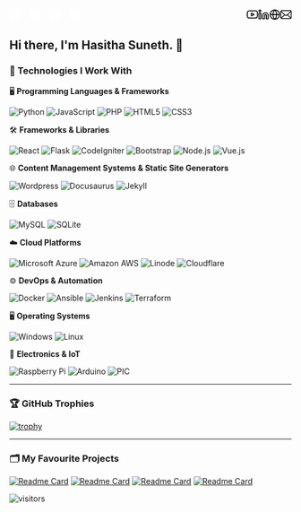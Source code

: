 <a href="mailto:hasisuneth@gmail.com"><img align="right" src="./img/email-light.svg" alt="placeholder" width="20" height="20"></a>
<a href="mailto:hasisuneth@gmail.com"><img src="./img/email-dark.svg" alt="placeholder" width="20" height="20"></a>
&nbsp;&nbsp;
<a href="https://hasithasuneth.com/" target="_blank"><img align="right" src="./img/globe-light.svg" alt="placeholder" width="20" height="20"></a>
<a href="https://hasithasuneth.com/" target="_blank"><img src="./img/globe-dark.svg" alt="placeholder" width="20" height="20"></a>
&nbsp;&nbsp;
<a href="https://lk.linkedin.com/in/hasithasuneth" target="_blank"><img align="right" src="./img/linkedin-light.svg" alt="placeholder" width="20" height="20"></a>
<a href="https://lk.linkedin.com/in/hasithasuneth" target="_blank"><img src="./img/linkedin-dark.svg" alt="placeholder" width="20" height="20"></a>
&nbsp;&nbsp;
<a href="https://www.youtube.com/@hasithasuneth" target="_blank"><img align="right" src="./img/youtube-light.svg" alt="placeholder" width="20" height="20"></a>
<a href="https://www.youtube.com/@hasithasuneth" target="_blank"><img src="./img/youtube-dark.svg" alt="placeholder" width="20" height="20"></a>

## Hi there, I'm Hasitha Suneth. 👋

### 🚀 Technologies I Work With

🖥️ **Programming Languages & Frameworks**

![Python](https://img.shields.io/badge/|-Python-informational?style=flat&logo=python&color=3776AB)
![JavaScript](https://img.shields.io/badge/|-JavaScript-informational?style=flat&logo=javascript&color=F7DF1E)
![PHP](https://img.shields.io/badge/|-PHP-informational?style=flat&logo=php&color=777BB4)
![HTML5](https://img.shields.io/badge/|-HTML5-informational?style=flat&logo=html5&color=E34F26)
![CSS3](https://img.shields.io/badge/|-CSS3-informational?style=flat&logo=css3&color=1572B6)

🛠️ **Frameworks & Libraries**

![React](https://img.shields.io/badge/|-React-informational?style=flat&logo=react&color=61DAFB)
![Flask](https://img.shields.io/badge/|-Flask-informational?style=flat&logo=flask&color=6aa6f8)
![CodeIgniter](https://img.shields.io/badge/|-CodeIgniter-informational?style=flat&logo=codeigniter&color=EF4223)
![Bootstrap](https://img.shields.io/badge/|-Bootstrap-informational?style=flat&logo=bootstrap&color=7952B3)
![Node.js](https://img.shields.io/badge/|-Nodejs-informational?style=flat&logo=nodedotjs&color=5FA04E)
![Vue.js](https://img.shields.io/badge/|-Vuejs-informational?style=flat&logo=vuedotjs&color=4FC08D)

🌐 **Content Management Systems & Static Site Generators**

![Wordpress](https://img.shields.io/badge/|-Wordpress-informational?style=flat&logo=wordpress&color=21759B)
![Docusaurus](https://img.shields.io/badge/|-Docusaurus-informational?style=flat&logo=docusaurus&color=3ECC5F)
![Jekyll](https://img.shields.io/badge/|-Jekyll-informational?style=flat&logo=jekyll&color=CC0000)

🗄️ **Databases**

![MySQL](https://img.shields.io/badge/|-MySQL-informational?style=flat&logo=mysql&color=4479A1)
![SQLite](https://img.shields.io/badge/|-SQLite-informational?style=flat&logo=sqlite&color=003B57)

☁️ **Cloud Platforms**

![Microsoft Azure](https://img.shields.io/badge/|-Microsoft_Azure-informational?style=flat&logo=microsoft-azure&color=3693F3)
![Amazon AWS](https://img.shields.io/badge/|-Amazon_AWS-informational?style=flat&logo=amazonwebservices&color=232F3E)
![Linode](https://img.shields.io/badge/|-Linode-informational?style=flat&logo=linode&color=1997B5)
![Cloudflare](https://img.shields.io/badge/|-Cloudflare-informational?style=flat&logo=cloudflare&color=F38020)

⚙️ **DevOps & Automation**

![Docker](https://img.shields.io/badge/|-Docker-informational?style=flat&logo=docker&color=2496ED)
![Ansible](https://img.shields.io/badge/|-Ansible-informational?style=flat&logo=ansible&color=EE0000)
![Jenkins](https://img.shields.io/badge/|-Jenkins-informational?style=flat&logo=jenkins&color=D24939)
![Terraform](https://img.shields.io/badge/|-Terraform-informational?style=flat&logo=terraform&color=844FBA)

🖥️ **Operating Systems**

![Windows](https://img.shields.io/badge/|-Windows-informational?style=flat&logo=gitforwindows&color=80B3FF)
![Linux](https://img.shields.io/badge/|-Linux-informational?style=flat&logo=linux&color=FCC624)

🔧 **Electronics & IoT**

![Raspberry Pi](https://img.shields.io/badge/|-Raspberry%20Pi-informational?style=flat&logo=Raspberry-Pi&color=A22846)
![Arduino](https://img.shields.io/badge/|-Arduino-informational?style=flat&logo=arduino&color=00878F)
![PIC](https://img.shields.io/badge/|-PIC-informational?style=flat&logo=esphome&color=1867C0)

---

### 🏆 GitHub Trophies

[![trophy](https://github-profile-trophy.vercel.app/?username=hasithasuneth&theme=dark_dimmed&no-bg=false&margin-h=5&margin-w=5&no-frame=true)](https://github.com/hasithasuneth/github-profile-trophy)

<!-- ![stats](https://github-readme-stats.vercel.app/api?username=hasithasuneth&title_color=3498db&text_color=2ecc71&icon_color=3498db&bg_color=00000000&hide_border=true&show_icons=true&include_all_commits=true&count_private=true&disable_animations=true) -->

---

### 🗂️ My Favourite Projects

[![Readme Card](https://github-readme-stats.vercel.app/api/pin/?username=hasithasuneth&repo=SearchER&theme=algolia&border_radius=10)](https://github.com/hasithasuneth/SearchER)
[![Readme Card](https://github-readme-stats.vercel.app/api/pin/?username=hasithasuneth&repo=Student-Management-System&theme=algolia&border_radius=10)](https://github.com/HasithaSuneth/Student-Management-System)
[![Readme Card](https://github-readme-stats.vercel.app/api/pin/?username=hasithasuneth&repo=Py-Tess-OCR&theme=algolia&border_radius=10)](https://github.com/HasithaSuneth/Py-Tess-OCR)
[![Readme Card](https://github-readme-stats.vercel.app/api/pin/?username=hasithasuneth&repo=MVeditor&theme=algolia&border_radius=10)](https://github.com/HasithaSuneth/MVeditor)

![visitors](https://visitor-badge.laobi.icu/badge?page_id=hasithasuneth.HasithaSuneth)
